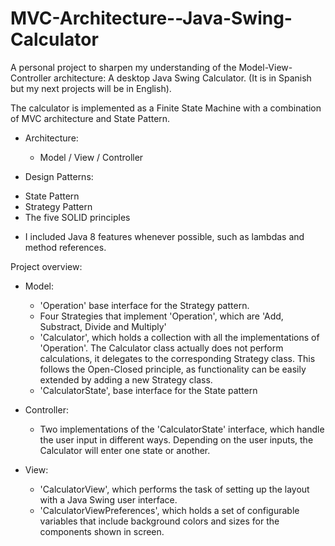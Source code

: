 # MVC-Architecture--Java-Swing-Calculator
A personal project to sharpen my understanding of the Model-View-Controller architecture: A desktop Java Swing Calculator. 
(It is in Spanish but my next projects will be in English).

The calculator is implemented as a Finite State Machine with a combination of MVC architecture and State Pattern. 

* Architecture: 
  - Model / View / Controller
 
 * Design Patterns:
  - State Pattern
  - Strategy Pattern
  - The five SOLID principles
 
 * I included Java 8 features whenever possible, such as lambdas and method references. 

 
 Project overview: 
 
* Model:  
   - 'Operation' base interface for the Strategy pattern. 
   - Four Strategies that implement 'Operation', which are 'Add, Substract, Divide and Multiply'
   - 'Calculator', which holds a collection with all the implementations of 'Operation'. 
     The Calculator class actually does not perform calculations, it delegates to the corresponding Strategy class. 
     This follows the Open-Closed principle, as functionality can be easily extended by adding a new Strategy class. 
   - 'CalculatorState', base interface for the State pattern  

* Controller: 
   - Two implementations of the 'CalculatorState' interface, which handle the user input in different ways. 
    Depending on the user inputs, the Calculator will enter one state or another. 
  
* View: 
   - 'CalculatorView', which performs the task of setting up the layout with a Java Swing user interface.  
   - 'CalculatorViewPreferences', which holds a set of configurable variables that include background colors
     and sizes for the components shown in screen. 
 
